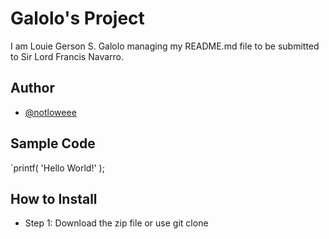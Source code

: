 # Galolo's Project
I am Louie Gerson S. Galolo managing my README.md file to be submitted to Sir Lord Francis Navarro.
## Author
- [@notloweee]( https://github.com/notloweee)
## Sample Code
`printf( 'Hello World!' );
## How to Install
- Step 1: Download the zip file or use git clone


